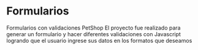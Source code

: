 # Formularios
Formularios con validaciones PetShop
El proyecto fue realizado para generar un formulario y hacer diferentes validaciones con Javascript logrando que el usuario ingrese sus datos en los formatos que deseamos
